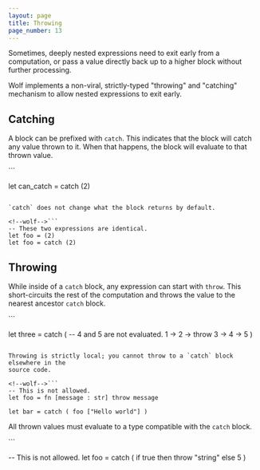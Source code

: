```yaml
---
layout: page
title: Throwing
page_number: 13
---
```


Sometimes, deeply nested expressions need to exit early from a computation, or
pass a value directly back up to a higher block without further processing.

Wolf implements a non-viral, strictly-typed "throwing" and "catching" mechanism
to allow nested expressions to exit early.

## Catching

A block can be prefixed with `catch`. This indicates that the block will catch
any value thrown to it. When that happens, the block will evaluate to that 
thrown value.

<!--wolf-->```
let can_catch = catch (2)
```

`catch` does not change what the block returns by default.

<!--wolf-->```
-- These two expressions are identical.
let foo = (2)
let foo = catch (2)
```

## Throwing

While inside of a `catch` block, any expression can start with `throw`. This
short-circuits the rest of the computation and throws the value to the nearest
ancestor `catch` block.

<!--wolf-->```
let three = catch (
	-- 4 and 5 are not evaluated.
	1 -> 2 -> throw 3 -> 4 -> 5
)
```

Throwing is strictly local; you cannot throw to a `catch` block elsewhere in the
source code.

<!--wolf-->```
-- This is not allowed.
let foo = fn [message : str] throw message

let bar = catch ( foo ["Hello world"] )
```

All thrown values must evaluate to a type compatible with the `catch` block.

<!--wolf-->```
-- This is not allowed.
let foo = catch ( if true then throw "string" else 5 )
```
